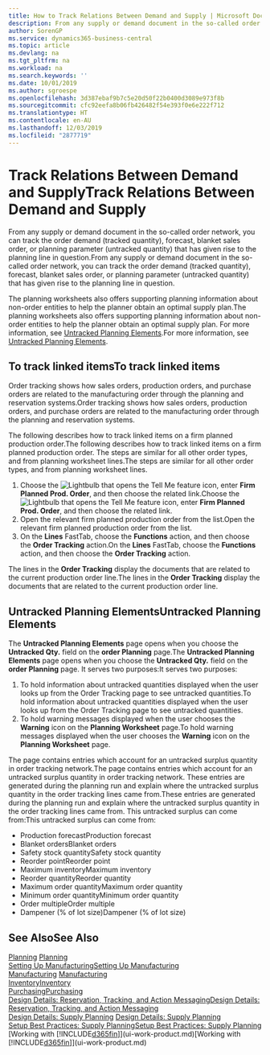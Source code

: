 ```yaml
---
title: How to Track Relations Between Demand and Supply | Microsoft Docs
description: From any supply or demand document in the so-called order network, you can track the order demand (tracked quantity), forecast, blanket sales order, or planning parameter (untracked quantity) that has given rise to the planning line in question.
author: SorenGP
ms.service: dynamics365-business-central
ms.topic: article
ms.devlang: na
ms.tgt_pltfrm: na
ms.workload: na
ms.search.keywords: ''
ms.date: 10/01/2019
ms.author: sgroespe
ms.openlocfilehash: 3d387ebaf9b7c5e20d50f22b0400d3089e973f8b
ms.sourcegitcommit: cfc92eefa8b06fb426482f54e393f0e6e222f712
ms.translationtype: HT
ms.contentlocale: en-AU
ms.lasthandoff: 12/03/2019
ms.locfileid: "2877719"
---
```

# <a name="track-relations-between-demand-and-supply"></a><span data-ttu-id="8f574-103">Track Relations Between Demand and Supply</span><span class="sxs-lookup"><span data-stu-id="8f574-103">Track Relations Between Demand and Supply</span></span>
<span data-ttu-id="8f574-104">From any supply or demand document in the so-called order network, you can track the order demand (tracked quantity), forecast, blanket sales order, or planning parameter (untracked quantity) that has given rise to the planning line in question.</span><span class="sxs-lookup"><span data-stu-id="8f574-104">From any supply or demand document in the so-called order network, you can track the order demand (tracked quantity), forecast, blanket sales order, or planning parameter (untracked quantity) that has given rise to the planning line in question.</span></span>

<span data-ttu-id="8f574-105">The planning worksheets also offers supporting planning information about non-order entities to help the planner obtain an optimal supply plan.</span><span class="sxs-lookup"><span data-stu-id="8f574-105">The planning worksheets also offers supporting planning information about non-order entities to help the planner obtain an optimal supply plan.</span></span> <span data-ttu-id="8f574-106">For more information, see [Untracked Planning Elements](production-how-track-demand-supply.md#untracked-planning-elements).</span><span class="sxs-lookup"><span data-stu-id="8f574-106">For more information, see [Untracked Planning Elements](production-how-track-demand-supply.md#untracked-planning-elements).</span></span>

## <a name="to-track-linked-items"></a><span data-ttu-id="8f574-107">To track linked items</span><span class="sxs-lookup"><span data-stu-id="8f574-107">To track linked items</span></span>
<span data-ttu-id="8f574-108">Order tracking shows how sales orders, production orders, and purchase orders are related to the manufacturing order through the planning and reservation systems.</span><span class="sxs-lookup"><span data-stu-id="8f574-108">Order tracking shows how sales orders, production orders, and purchase orders are related to the manufacturing order through the planning and reservation systems.</span></span>

<span data-ttu-id="8f574-109">The following describes how to track linked items on a firm planned production order.</span><span class="sxs-lookup"><span data-stu-id="8f574-109">The following describes how to track linked items on a firm planned production order.</span></span> <span data-ttu-id="8f574-110">The steps are similar for all other order types, and from planning worksheet lines.</span><span class="sxs-lookup"><span data-stu-id="8f574-110">The steps are similar for all other order types, and from planning worksheet lines.</span></span>

1. <span data-ttu-id="8f574-111">Choose the ![Lightbulb that opens the Tell Me feature](media/ui-search/search_small.png "Tell me what you want to do") icon, enter **Firm Planned Prod. Order**, and then choose the related link.</span><span class="sxs-lookup"><span data-stu-id="8f574-111">Choose the ![Lightbulb that opens the Tell Me feature](media/ui-search/search_small.png "Tell me what you want to do") icon, enter **Firm Planned Prod. Order**, and then choose the related link.</span></span>
2. <span data-ttu-id="8f574-112">Open the relevant firm planned production order from the list.</span><span class="sxs-lookup"><span data-stu-id="8f574-112">Open the relevant firm planned production order from the list.</span></span>
3. <span data-ttu-id="8f574-113">On the **Lines** FastTab, choose the **Functions** action, and then choose the **Order Tracking** action.</span><span class="sxs-lookup"><span data-stu-id="8f574-113">On the **Lines** FastTab, choose the **Functions** action, and then choose the **Order Tracking** action.</span></span>

<span data-ttu-id="8f574-114">The lines in the **Order Tracking** display the documents that are related to the current production order line.</span><span class="sxs-lookup"><span data-stu-id="8f574-114">The lines in the **Order Tracking** display the documents that are related to the current production order line.</span></span>

## <a name="untracked-planning-elements"></a><span data-ttu-id="8f574-115">Untracked Planning Elements</span><span class="sxs-lookup"><span data-stu-id="8f574-115">Untracked Planning Elements</span></span>
<span data-ttu-id="8f574-116">The **Untracked Planning Elements** page opens when you choose the **Untracked Qty.** field on the **order Planning** page.</span><span class="sxs-lookup"><span data-stu-id="8f574-116">The **Untracked Planning Elements** page opens when you choose the **Untracked Qty.** field on the **order Planning** page.</span></span> <span data-ttu-id="8f574-117">It serves two purposes:</span><span class="sxs-lookup"><span data-stu-id="8f574-117">It serves two purposes:</span></span>

1. <span data-ttu-id="8f574-118">To hold information about untracked quantities displayed when the user looks up from the Order Tracking page to see untracked quantities.</span><span class="sxs-lookup"><span data-stu-id="8f574-118">To hold information about untracked quantities displayed when the user looks up from the Order Tracking page to see untracked quantities.</span></span>
2. <span data-ttu-id="8f574-119">To hold warning messages displayed when the user chooses the **Warning** icon on the **Planning Worksheet** page.</span><span class="sxs-lookup"><span data-stu-id="8f574-119">To hold warning messages displayed when the user chooses the **Warning** icon on the **Planning Worksheet** page.</span></span>

<span data-ttu-id="8f574-120">The page contains entries which account for an untracked surplus quantity in order tracking network.</span><span class="sxs-lookup"><span data-stu-id="8f574-120">The page contains entries which account for an untracked surplus quantity in order tracking network.</span></span> <span data-ttu-id="8f574-121">These entries are generated during the planning run and explain where the untracked surplus quantity in the order tracking lines came from.</span><span class="sxs-lookup"><span data-stu-id="8f574-121">These entries are generated during the planning run and explain where the untracked surplus quantity in the order tracking lines came from.</span></span> <span data-ttu-id="8f574-122">This untracked surplus can come from:</span><span class="sxs-lookup"><span data-stu-id="8f574-122">This untracked surplus can come from:</span></span>

- <span data-ttu-id="8f574-123">Production forecast</span><span class="sxs-lookup"><span data-stu-id="8f574-123">Production forecast</span></span>
- <span data-ttu-id="8f574-124">Blanket orders</span><span class="sxs-lookup"><span data-stu-id="8f574-124">Blanket orders</span></span>
- <span data-ttu-id="8f574-125">Safety stock quantity</span><span class="sxs-lookup"><span data-stu-id="8f574-125">Safety stock quantity</span></span>
- <span data-ttu-id="8f574-126">Reorder point</span><span class="sxs-lookup"><span data-stu-id="8f574-126">Reorder point</span></span>
- <span data-ttu-id="8f574-127">Maximum inventory</span><span class="sxs-lookup"><span data-stu-id="8f574-127">Maximum inventory</span></span>
- <span data-ttu-id="8f574-128">Reorder quantity</span><span class="sxs-lookup"><span data-stu-id="8f574-128">Reorder quantity</span></span>
- <span data-ttu-id="8f574-129">Maximum order quantity</span><span class="sxs-lookup"><span data-stu-id="8f574-129">Maximum order quantity</span></span>
- <span data-ttu-id="8f574-130">Minimum order quantity</span><span class="sxs-lookup"><span data-stu-id="8f574-130">Minimum order quantity</span></span>
- <span data-ttu-id="8f574-131">Order multiple</span><span class="sxs-lookup"><span data-stu-id="8f574-131">Order multiple</span></span>
- <span data-ttu-id="8f574-132">Dampener (% of lot size)</span><span class="sxs-lookup"><span data-stu-id="8f574-132">Dampener (% of lot size)</span></span>

## <a name="see-also"></a><span data-ttu-id="8f574-133">See Also</span><span class="sxs-lookup"><span data-stu-id="8f574-133">See Also</span></span>  
<span data-ttu-id="8f574-134">[Planning](production-planning.md) </span><span class="sxs-lookup"><span data-stu-id="8f574-134">[Planning](production-planning.md) </span></span>  
[<span data-ttu-id="8f574-135">Setting Up Manufacturing</span><span class="sxs-lookup"><span data-stu-id="8f574-135">Setting Up Manufacturing</span></span>](production-configure-production-processes.md)  
<span data-ttu-id="8f574-136">[Manufacturing](production-manage-manufacturing.md)  </span><span class="sxs-lookup"><span data-stu-id="8f574-136">[Manufacturing](production-manage-manufacturing.md)  </span></span>  
[<span data-ttu-id="8f574-137">Inventory</span><span class="sxs-lookup"><span data-stu-id="8f574-137">Inventory</span></span>](inventory-manage-inventory.md)  
[<span data-ttu-id="8f574-138">Purchasing</span><span class="sxs-lookup"><span data-stu-id="8f574-138">Purchasing</span></span>](purchasing-manage-purchasing.md)  
[<span data-ttu-id="8f574-139">Design Details: Reservation, Tracking, and Action Messaging</span><span class="sxs-lookup"><span data-stu-id="8f574-139">Design Details: Reservation, Tracking, and Action Messaging</span></span>](design-details-reservation-order-tracking-and-action-messaging.md)  
<span data-ttu-id="8f574-140">[Design Details: Supply Planning](design-details-supply-planning.md) </span><span class="sxs-lookup"><span data-stu-id="8f574-140">[Design Details: Supply Planning](design-details-supply-planning.md) </span></span>  
[<span data-ttu-id="8f574-141">Setup Best Practices: Supply Planning</span><span class="sxs-lookup"><span data-stu-id="8f574-141">Setup Best Practices: Supply Planning</span></span>](setup-best-practices-supply-planning.md)  
<span data-ttu-id="8f574-142">[Working with [!INCLUDE[d365fin](includes/d365fin_md.md)]](ui-work-product.md)</span><span class="sxs-lookup"><span data-stu-id="8f574-142">[Working with [!INCLUDE[d365fin](includes/d365fin_md.md)]](ui-work-product.md)</span></span>
